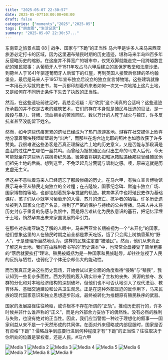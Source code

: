 ```yaml
---
title: "2025-05-07 22:30:57"
date: 2025-05-07T10:00:00+08:00
draft: false
categories: ["moments","2025","2025-05"]
tags: ["朋友圈","生活记录"]
summary: "2025-05-07 22:30:57..."
---
```


东南亚之旅景点篇 08 | 战争、国家与“下跪”的正当性
​
​马六甲是许多人来马来西亚旅游必定打卡的区域，因为这里遍布殖民时期的历史遗迹，堪称马来半岛四百多年反侵略历史的缩影。在这座并不算宽广的城市中，仅凭双脚就能走完一段跨越数世纪的殖民叙事：从葡萄牙人于1511年攻占马六甲后建立的圣保罗教堂和法摩沙堡，到荷兰人于1641年驱逐葡萄牙人后留下的红屋，再到英国人接管后修建的圣约翰堡垒，最后是马来人于1957年宣布独立后设立的独立宣言博物馆。这些建筑就像一本用石头写就的史书，每一页都印刻着外来者如何一次又一次地踏上这片土地，又是如何在不同历史条件下失去了执政的正当性。

然而，在这些遗址前驻足时，我总会迟疑：用“欣赏”这个词真的合适吗？这些遗迹所承载的并不仅是古老的建筑艺术，它们的存在本身就是殖民与压迫的见证，是一段段与暴力、背叛、流血相关的苦难回忆。数以万计的人死于战火与镇压，许多反抗者甚至没能留下姓名。

然而，如今这些伤痕累累的遗址已经成为了热门旅游圣地。游客在社交媒体上欣喜地分享着哪块残垣断壁最为“出片”，而那些在炮台边比耶的照片也如愿收获了许多赞美。我很难说这些游客是否真正理解这片土地的历史意义，又是否能与那段满是血泪的过往产生哪怕一丝共鸣。而曾经为抵抗殖民而付出生命的马来人后代，今天可能就坐在这些地方摆摊卖纪念品，微笑着将钥匙扣和冰箱贴递给那些曾经殖民他们祖先土地的后裔。想到这里，不免泛起几分荒诞与讽刺之感。噢，原来这就是历史虚无主义。

但这并不意味着马来人已经遗忘了那段惨痛的历史。在马六甲，有独立宣言博物馆展示马来亚从殖民走向独立的全过程；在吉隆坡，国家纪念碑、默迪卡独立广场、国家博物馆等地，也都铭刻着抗争与觉醒的轨迹。教育体系中也将殖民史作为基础课程，孩子们从小就学习葡萄牙的入侵、苏丹的流亡、抗争者的牺牲。许多历史遗址被列入国家文化遗产名录，得到了严密的保护与持续的公共传播。马来人并未将历史封存于重复的伤感与仇恨中，而是将苦难转化为民族意识的基石，把记忆深埋于土地，悄然孕育出未来家国发展的牵引力。

在那些对东南亚缺乏了解的人眼中，马来西亚曾长期被视为一个“未开化”的国家。他们想象这里的人在殖民时期之前全都是靠天吃饭，饿了只会爬上树摘香蕉的“野人”，于是便理所当然地认为，这样的民族注定要“被殖民”。然而，他们从未真正了解这片土地。我们在由胜利者书写的“历史课本”中，也常常全盘接受了简单粗暴的“落后就要挨打”理论。殖民被概括为是一种国家和民族耻辱，却往往忽视了人民的反抗与牺牲，也弱化了个体无奈却伟大的能动性。

而当我真正走进这些历史现场，开始尝试以更全面的角度看待“侵略”与“殖民”，我认知到一些复杂多面性。西方列强的轰入确实带来了主权的丧失、资源的掠夺、族群的分化和对本地经济结构的深刻破坏，但他们也不可否认地引入了现代法治、教育体系、基础交通建设和公共卫生观念。正是在这种外部压迫的反作用下，马来民族的现代国家意识和独立思想逐步形成，最终被转化为推翻原有殖民秩序的武器。

国家的发展路径往往崎岖，或许根本不存在所谓的“正轨”。推动历史前行的，许多时候并非什么谁声称的“正义”，而是内外部合力妥协下的偶然性。没有必然的胜利与失败，也没有绝对的正当性。因此，我们应当警惕一种过于理想化的叙事——国家利益从来不是一个天然形成的共同体。在面对外来侵略或内部屈服时，国家是否有资格“下跪”？侵略战争到底要行进到何种程度才有“下跪”的正当性？往往取决于你所处的位置是掌权者，还是人民。
​
​#马六甲

![Media 1](/Moments/photos/2025-05-07/202505072230570.jpg)
![Media 2](/Moments/photos/2025-05-07/202505072230571.jpg)
![Media 3](/Moments/photos/2025-05-07/202505072230572.jpg)
![Media 4](/Moments/photos/2025-05-07/202505072230573.jpg)
![Media 5](/Moments/photos/2025-05-07/202505072230574.jpg)
![Media 6](/Moments/photos/2025-05-07/202505072230575.jpg)
![Media 7](/Moments/photos/2025-05-07/202505072230576.jpg)
![Media 8](/Moments/photos/2025-05-07/202505072230577.jpg)
![Media 9](/Moments/photos/2025-05-07/202505072230578.jpg)

